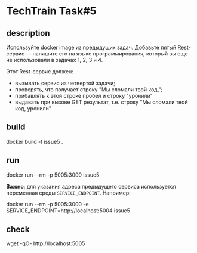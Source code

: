 # TechTrain Task#5

## description

Используйте docker image из предыдущих задач. Добавьте пятый Rest-сервис — напишите его на языке программирования, который вы еще не использовали в задачах 1, 2, 3 и 4.

Этот Rest-сервис должен:

* вызывать сервис из четвертой задачи;
* проверять, что получает строку "Мы сломали твой код,";
* прибавлять к этой строке пробел и строку "уронили"
* выдавать при вызове GET результат, т.е. строку "Мы сломали твой код, уронили"

## build

docker build -t issue5 .

## run

docker run --rm -p 5005:3000 issue5

**Важно**: для указания адреса предыдущего сервиса используется переменная среды `SERVICE_ENDPOINT`. Например:

docker run --rm -p 5005:3000 -e SERVICE_ENDPOINT=http://localhost:5004 issue5

## check

wget -qO- http://localhost:5005
